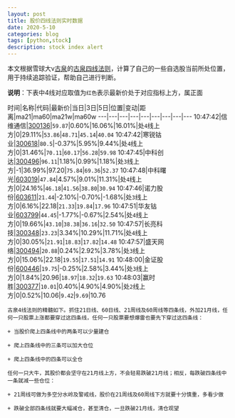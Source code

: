 ```yaml
---
layout: post
title: 股价四线法则实时数据
date: 2020-5-10
categories: blog
tags: [python,stock]
description: stock index alert
---
```



本文根据雪球大v[古泉](https://xueqiu.com/u/7148646888)的[古泉四线法则](https://xueqiu.com/7148646888/130498192)，计算了自己的一些自选股当前所处位置，用于持续追踪验证，帮助自己进行判断。

**说明**：下表中4线对应取值为`红色`表示最新价处于对应指标上方，属正面

时间|名称|代码|最新价|当日|3日|5日|位置|变动|距离|ma21|ma60|ma21w|ma60w
---|---|---|---|---|---|---|---|---
10:47:42|信维通信|[300136](https://xueqiu.com/S/SZ300136)|`59.87`|0.60%|16.06%|16.01%|处`4`线上方|0|29.11%|`53.86`|`48.71`|`45.14`|`40.04`
10:47:42|寒锐钴业|[300618](https://xueqiu.com/S/SZ300618)|`80.5`|-0.37%|5.95%|9.44%|处`4`线上方|0|31.46%|`70.11`|`60.17`|`56.28`|`59.98`
10:47:45|中科创达|[300496](https://xueqiu.com/S/SZ300496)|`96.11`|1.18%|0.99%|1.18%|处`3`线上方|-1|36.99%|97.20|`75.84`|`69.36`|`52.37`
10:47:48|中科曙光|[603019](https://xueqiu.com/S/SH603019)|`47.84`|4.57%|9.01%|11.31%|处`4`线上方|0|24.16%|`46.18`|`41.56`|`38.80`|`30.94`
10:47:46|诺力股份|[603611](https://xueqiu.com/S/SH603611)|`21.44`|-2.10%|-0.70%|-1.68%|处`3`线上方|0|6.16%|22.18|`21.33`|`19.84`|`17.96`
10:47:51|华友钴业|[603799](https://xueqiu.com/S/SH603799)|`44.45`|-1.77%|-0.67%|2.54%|处`4`线上方|0|19.66%|`43.10`|`38.38`|`36.16`|`32.50`
10:47:57|长亮科技|[300348](https://xueqiu.com/S/SZ300348)|`23.23`|3.34%|10.29%|11.71%|处`4`线上方|0|30.05%|`21.91`|`18.83`|`17.82`|`14.48`
10:47:57|盛天网络|[300494](https://xueqiu.com/S/SZ300494)|`20.88`|0.24%|2.92%|3.78%|处`3`线上方|0|15.06%|22.18|`19.55`|`17.51`|`14.91`
10:48:00|金证股份|[600446](https://xueqiu.com/S/SH600446)|`19.75`|-0.25%|2.58%|3.44%|处`3`线上方|0|1.84%|20.96|`18.97`|`18.32`|`19.63`
10:48:03|赢时胜|[300377](https://xueqiu.com/S/SZ300377)|`10.01`|0.40%|4.90%|4.90%|处`2`线上方|0|0.52%|10.06|`9.42`|`9.69`|10.76

```
古泉4线法则的精髓如下。抓住21日线、60日线、21周线及60周线等四条线，外加21月线，任何一只股票上涨都要穿过这四条线，任何一只股票要想爆雷也要先下穿过这四条线：

+ 当股价爬上四条线中的两条可以少量建仓

+ 爬上四条线中的三条可以加大仓位

+ 爬上四条线中的四条可以全仓

任何一只大牛，其股价都会坚守在21月线上方，不会轻易跌破21月线；相反，每跌破四条线中一条就减一些仓位：

+ 21周线可做为多空分水岭及警戒线，股价在21周线及60周线下方就要十分慎重，多看少做

+ 跌破全部四条线就要大幅减仓，甚至清仓，一旦跌破21月线，清仓观望
```